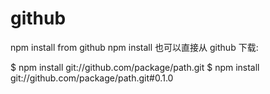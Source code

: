 

# github

npm install from github
npm install 也可以直接从 github 下载:

$ npm install git://github.com/package/path.git
$ npm install git://github.com/package/path.git#0.1.0